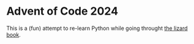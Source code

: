 # Advent of Code 2024

This is a (fun) attempt to re-learn Python while going throught [the lizard book](https://www.fluentpython.com/).
